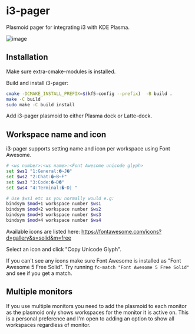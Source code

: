 # i3-pager
Plasmoid pager for integrating i3 with KDE Plasma.

![image](https://user-images.githubusercontent.com/1637715/72685652-676b4e80-3aec-11ea-8173-4c20daaa584e.png)


## Installation

Make sure extra-cmake-modules is installed.

Build and install i3-pager:
```bash
cmake -DCMAKE_INSTALL_PREFIX=$(kf5-config --prefix)  -B build .
make -C build
sudo make -C build install
```

Add i3-pager plasmoid to either Plasma dock or Latte-dock.

## Workspace name and icon

i3-pager supports setting name and icon per workspace using Font Awesome.

```bash
# <ws number>:<ws name>:<Font Awesome unicode glyph>
set $ws1 "1:General:�~J�"
set $ws2 "2:Chat:�~B~F"
set $ws3 "3:Code:�~D�"
set $ws4 "4:Terminal:�~D| "

# Use $ws1 etc as you normally would e.g:
bindsym $mod+1 workspace number $ws1
bindsym $mod+2 workspace number $ws2
bindsym $mod+3 workspace number $ws3
bindsym $mod+4 workspace number $ws4
```

Available icons are listed here:
https://fontawesome.com/icons?d=gallery&s=solid&m=free

Select an icon and click "Copy Unicode Glyph".

If you can't see any icons make sure Font Awesome is installed as "Font Awesome 5 Free Solid". Try running `fc-match "Font Awesome 5 Free Solid"` and see if you get a match.

## Multiple monitors

If you use multiple monitors you need to add the plasmoid to each monitor as the plasmoid only shows workspaces for the monitor it is active on. This is a personal preference and I'm open to adding an option to show all workspaces regardless of monitor.
